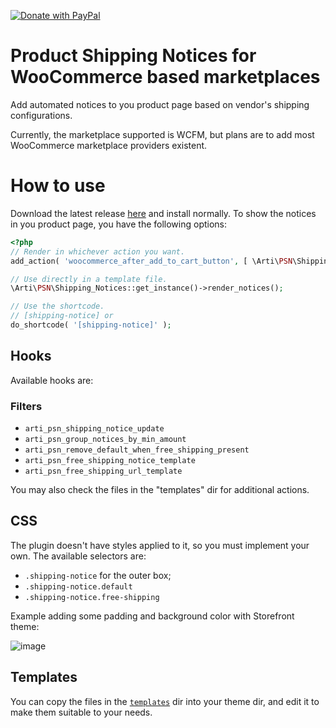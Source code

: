 [![Donate with PayPal](https://img.shields.io/badge/paypal-Donate%20with%20paypal-blue?style=for-the-badge&logo=paypal&link=https://www.paypal.com/donate/?hosted_button_id=TZ984YJ3SJEQA)](https://www.paypal.com/donate/?hosted_button_id=TZ984YJ3SJEQA)

# Product Shipping Notices for WooCommerce based marketplaces

Add automated notices to you product page based on vendor's shipping configurations.

Currently, the marketplace supported is WCFM, but plans are to add most WooCommerce marketplace providers existent.

# How to use
Download the latest release [here](https://github.com/Art-iDev/arti-product-shipping-notices/releases) and install normally. 
To show the notices in you product page, you have the following options:

```PHP
<?php
// Render in whichever action you want.
add_action( 'woocommerce_after_add_to_cart_button', [ \Arti\PSN\Shipping_Notices::get_instance(), 'render_notices' ] );

// Use directly in a template file.
\Arti\PSN\Shipping_Notices::get_instance()->render_notices();

// Use the shortcode.
// [shipping-notice] or
do_shortcode( '[shipping-notice]' );

```

## Hooks
Available hooks are:
### Filters
* `arti_psn_shipping_notice_update`
* `arti_psn_group_notices_by_min_amount`
* `arti_psn_remove_default_when_free_shipping_present`
* `arti_psn_free_shipping_notice_template`
* `arti_psn_free_shipping_url_template`

You may also check the files in the "templates" dir for additional actions. 

## CSS
The plugin doesn't have styles applied to it, so you must implement your own. The available selectors are:

* `.shipping-notice` for the outer box;
* `.shipping-notice.default`
* `.shipping-notice.free-shipping`

Example adding some padding and background color with Storefront theme:

![image](https://user-images.githubusercontent.com/700448/145720489-d9bbabff-9f7e-47fa-b071-6afe643a3b70.png)

## Templates
You can copy the files in the [`templates`](templates) dir into your theme dir, and edit it to make them suitable to your needs.
